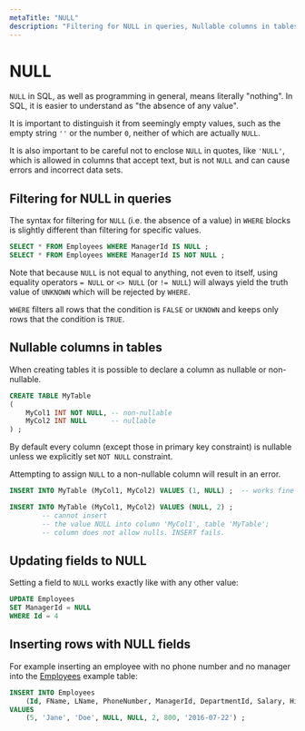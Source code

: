 ```yaml
---
metaTitle: "NULL"
description: "Filtering for NULL in queries, Nullable columns in tables, Updating fields to NULL, Inserting rows with NULL fields"
---
```


# NULL


`NULL` in SQL, as well as programming in general, means literally "nothing". In SQL, it is easier to understand as "the absence of any value".

It is important to distinguish it from seemingly empty values, such as the empty string `''` or the number `0`, neither of which are actually `NULL`.

It is also important to be careful not to enclose `NULL` in quotes, like `'NULL'`, which is allowed in columns that accept text, but is not `NULL` and can cause errors and incorrect data sets.



## Filtering for NULL in queries


The syntax for filtering for `NULL` (i.e. the absence of a value) in `WHERE` blocks is slightly different than filtering for specific values.

```sql
SELECT * FROM Employees WHERE ManagerId IS NULL ;
SELECT * FROM Employees WHERE ManagerId IS NOT NULL ;

```

Note that because `NULL` is not equal to anything, not even to itself, using equality operators `= NULL` or `<> NULL` (or `!= NULL`) will always yield the truth value of `UNKNOWN` which will be rejected by `WHERE`.

`WHERE` filters all rows that the condition is `FALSE` or `UKNOWN` and keeps only rows that the condition is `TRUE`.



## Nullable columns in tables


When creating tables it is possible to declare a column as nullable or non-nullable.

```sql
CREATE TABLE MyTable
(
    MyCol1 INT NOT NULL, -- non-nullable
    MyCol2 INT NULL      -- nullable
) ;

```

By default every column (except those in primary key constraint) is nullable unless we explicitly set `NOT NULL` constraint.

Attempting to assign `NULL` to a non-nullable column will result in an error.

```sql
INSERT INTO MyTable (MyCol1, MyCol2) VALUES (1, NULL) ;  -- works fine

INSERT INTO MyTable (MyCol1, MyCol2) VALUES (NULL, 2) ;  
        -- cannot insert
        -- the value NULL into column 'MyCol1', table 'MyTable'; 
        -- column does not allow nulls. INSERT fails.

```



## Updating fields to NULL


Setting a field to `NULL` works exactly like with any other value:

```sql
UPDATE Employees 
SET ManagerId = NULL
WHERE Id = 4

```



## Inserting rows with NULL fields


For example inserting an employee with no phone number and no manager into the [Employees](http://stackoverflow.com/documentation/sql/280/example-databases/1014/auto-shop-database#t=201607221354152300317) example table:

```sql
INSERT INTO Employees
    (Id, FName, LName, PhoneNumber, ManagerId, DepartmentId, Salary, HireDate)
VALUES
    (5, 'Jane', 'Doe', NULL, NULL, 2, 800, '2016-07-22') ;

```

